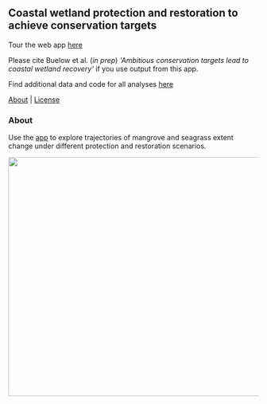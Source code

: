## Coastal wetland protection and restoration to achieve conservation targets

Tour the web app [here](https://cbuelow.shinyapps.io/Wetland-futures/)

Please cite Buelow et al. (*in prep*) *'Ambitious conservation targets lead to coastal wetland recovery'* if you use output from this app.

Find additional data and code for all analyses [here](https://github.com/cabuelow/ambitious-targets)

[About](#about) | [License](LICENSE)

### About

Use the [app](https://wetlands.app/wetland-futures/) to explore trajectories of mangrove and seagrass extent change under different protection and restoration scenarios.

<p align="center">
  <img width="1000" height="480" src="https://github.com/cabuelow/wetland-futures-app/blob/main/img.png">
</p>
